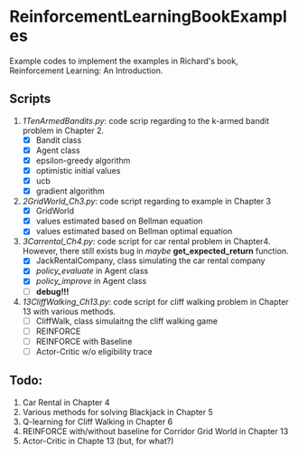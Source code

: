 # ReinforcementLearningBookExamples
Example codes to implement the examples in Richard's book, 
Reinforcement Learning: An Introduction.

## Scripts
1. *1TenArmedBandits.py*: code scrip regarding to the k-armed bandit problem 
in Chapter 2.
    - [x] Bandit class
    - [x] Agent class
    - [x] epsilon-greedy algorithm
    - [x] optimistic initial values
    - [x] ucb
    - [x] gradient algorithm

2. *2GridWorld_Ch3.py*: code script regarding to example in Chapter 3
    - [x] GridWorld
    - [x] values estimated based on Bellman equation
    - [x] values estimated based on Bellman optimal equation
    
3. *3Carrental_Ch4.py*: code script for car rental problem in Chapter4.
However, there still exists bug in *maybe* **get_expected_return** function.
    - [x] JackRentalCompany, class simulating the car rental company
    - [x] *policy_evaluate* in Agent class
    - [x] *policy_improve* in Agent class
    - [ ] **debug!!!**
    
4. *13CliffWalking_Ch13.py*: code script for cliff walking problem in Chapter 13 with
various methods.
    - [ ] CliffWalk, class simulaitng the cliff walking game
    - [ ] REINFORCE
    - [ ] REINFORCE with Baseline
    - [ ] Actor-Critic w/o eligibility trace

## Todo:
1. Car Rental in Chapter 4
2. Various methods for solving Blackjack in Chapter 5
3. Q-learning for Cliff Walking in Chapter 6
4. REINFORCE with/without baseline for Corridor Grid World in Chapter 13
5. Actor-Critic in Chapte 13 (but, for what?)
